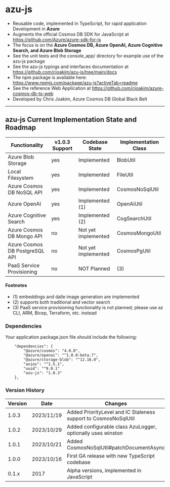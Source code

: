 # azu-js

- Reusable code, implemented in TypeScript, for rapid application Development in **Azure**
- Augments the official Cosmos DB SDK for JavaScript at https://github.com/Azure/azure-sdk-for-js
- The focus is on the **Azure Cosmos DB, Azure OpenAI, Azure Cognitive Search, and Azure Blob Storage**
- See the unit tests and the console_app/ directory for example use of the azu-js package
- See the azu-js typings and interfaces documentation at https://github.com/cjoakim/azu-js/tree/main/docs
- The npm package is available here: https://www.npmjs.com/package/azu-js?activeTab=readme
- See the reference Web Application at https://github.com/cjoakim/azure-cosmos-db-ts-web
- Developed by Chris Joakim, Azure Cosmos DB Global Black Belt

---

## azu-js Current Implementation State and Roadmap

| Functionality                   | v1.0.3 Support  | Codebase State       | Implementation Class   |
| ------------------------------- | --------------- | -------------------- | ---------------------- |
| Azure Blob Storage              | yes             | Implemented          | BlobUtil               |
| Local Filesystem                | yes             | Implemented          | FileUtil               |
| Azure Cosmos DB NoSQL API       | yes             | Implemented          | CosmosNoSqlUtil        |
| Azure OpenAI                    | yes             | Implemented (1)      | OpenAiUtil             |
| Azure Cognitive Search          | yes             | Implemented (2)      | CogSearchUtil          |
| Azure Cosmos DB Mongo API       | no              | Not yet implemented  | CosmosMongoUtil        |
| Azure Cosmos DB PostgreSQL API  | no              | Not yet implemented  | CosmosPgUtil           |
| PaaS Service Provisioning       | no              | NOT Planned          | (3)                    |

#### Footnotes

- (1) embeddings and dalle image generation are implemented
- (2) supports both traditional and vector search
- (3) PaaS service provisioning functionality is not planned; please use az CLI, ARM, Bicep, Terraform, etc. instead

### Dependencies

Your application package.json file should include the following:

```
    "dependencies": {
        "@azure/cosmos": "4.0.0",
        "@azure/openai": "^1.0.0-beta.7",
        "@azure/storage-blob": "^12.16.0",
        "axios": "^1.5.1",
        "uuid": "^9.0.1"
        "azu-js": "1.0.3"
    },
```

### Version History

| Version |    Date    | Changes                                                         |
| ------- | ---------- | --------------------------------------------------------------- |
|  1.0.3  | 2023/11/19 | Added PriorityLevel and IC Staleness support to CosmosNoSqlUtil |
|  1.0.2  | 2023/10/29 | Added configurable class AzuLogger, optionally uses winston     |
|  1.0.1  | 2023/10/21 | Added CosmosNoSqlUtil#patchDocumentAsync                        |
|  1.0.0  | 2023/10/16 | First GA release with new TypeScript codebase                   |
|  0.1.x  | 2017       | Alpha versions, implemented in JavaScript                       |
